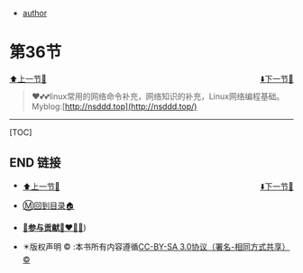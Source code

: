 + [author](http://nsddd.top)

# 第36节

<div><a href = '35.md' style='float:left'>⬆️上一节🔗</a><a href = '37.md' style='float: right'>⬇️下一节🔗</a></div>
<br>

> ❤️💕💕linux常用的网络命令补充，网络知识的补充，Linux网络编程基础。Myblog:[http://nsddd.top](http://nsddd.top/)

---
[TOC]





## END 链接
<ul><li><div><a href = '35.md' style='float:left'>⬆️上一节🔗</a><a href = '37.md' style='float: right'>⬇️下一节🔗</a></div></li></ul>

+ [Ⓜ️回到目录🏠](../README.md)

+ [**🫵参与贡献💞❤️‍🔥💖**](https://nsddd.top/archives/contributors))

+ ✴️版权声明 &copy; :本书所有内容遵循[CC-BY-SA 3.0协议（署名-相同方式共享）&copy;](http://zh.wikipedia.org/wiki/Wikipedia:CC-by-sa-3.0协议文本) 

